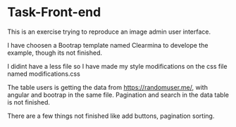 # Task-Front-end
This is an exercise trying to reproduce an image admin user interface.

I have choosen a Bootrap template named Clearmina to develope the example, though its not finished.

I didint have a less file so I have made my style modifications on the css file named modifications.css

The table users is getting the data from https://randomuser.me/, with angular and bootrap in the same file.
Pagination and search in the data table is not finished.

There are a few things not finished like add buttons, pagination sorting.


